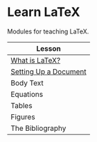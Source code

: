 # Learn LaTeX

Modules for teaching LaTeX.

| Lesson |
| ------ |
| [What is LaTeX?](modules/Introduction.md) |
| [Setting Up a Document](modules/NewArticle.md) |
| Body Text |
| Equations |
| Tables |
| Figures |
| The Bibliography |
